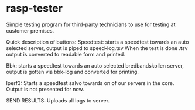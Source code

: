 # rasp-tester
Simple testing program for third-party technicians to use for testing at customer premises. 

Quick description of buttons: 
Speedtest: starts a speedtest towards an auto selected server, output is piped to speed-log.tsv 
When the test is done .tsv output is converted to readable form and printed. 

Bbk: starts a speedtest towards an auto selected bredbandskollen server, output is gotten via bbk-log and converted for printing. 

Iperf3: Starts a speedtest salvo towards on of our servers in the core. Output is not presented for now. 

SEND RESULTS: Uploads all logs to server. 

